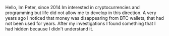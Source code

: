 Hello, 
Im Peter, since 2014 Im interested in cryptocurrencies and programming but life did not allow me to develop in this direction. 
A very years ago I noticed that money was disappearing from BTC wallets, that had not been used for years. After my investigations I found something that I had hidden because I didn't understand it.
